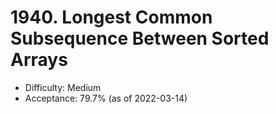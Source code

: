 # 1940. Longest Common Subsequence Between Sorted Arrays
- Difficulty: Medium
- Acceptance: 79.7% (as of 2022-03-14)
